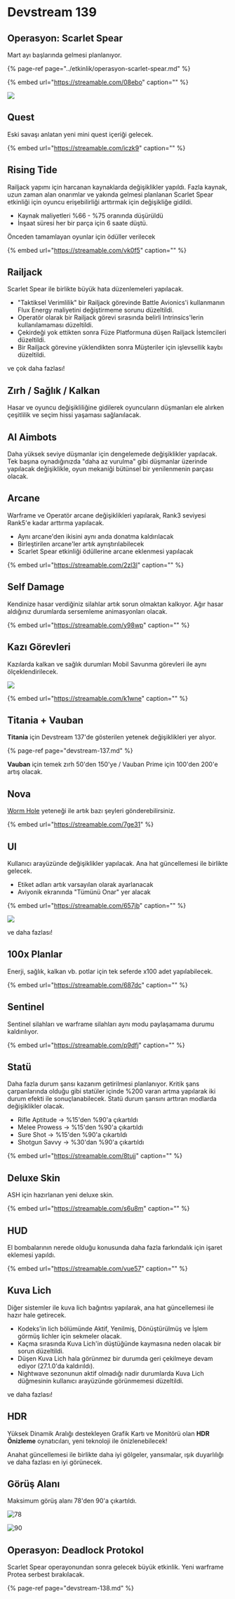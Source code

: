 # Devstream 139

## Operasyon: Scarlet Spear <a id="operasyon-scarlet-spear"></a>

Mart ayı başlarında gelmesi planlanıyor.

{% page-ref page="../etkinlik/operasyon-scarlet-spear.md" %}

{% embed url="https://streamable.com/08ebo" caption="" %}

![](https://i.ibb.co/y6hmzq1/image.png)

## Quest

Eski savaşı anlatan yeni mini quest içeriği gelecek.

{% embed url="https://streamable.com/iczk9" caption="" %}

## Rising Tide

Railjack yapımı için harcanan kaynaklarda değişiklikler yapıldı. Fazla kaynak, uzun zaman alan onarımlar ve yakında gelmesi planlanan Scarlet Spear etkinliği için oyuncu erişebilirliği arttırmak için değişikliğe gidildi.

* Kaynak maliyetleri %66 - %75 oranında düşürüldü
* İnşaat süresi her bir parça için 6 saate düştü.

Önceden tamamlayan oyunlar için ödüller verilecek

{% embed url="https://streamable.com/vk0f5" caption="" %}

## Railjack

Scarlet Spear ile birlikte büyük hata düzenlemeleri yapılacak.

* "Taktiksel Verimlilik" bir Railjack görevinde Battle Avionics'i kullanmanın Flux Energy maliyetini değiştirmeme sorunu düzeltildi.
* Operatör olarak bir Railjack görevi sırasında belirli Intrinsics'lerin kullanılamaması düzeltildi.
* Çekirdeği yok ettikten sonra Füze Platformuna düşen Railjack İstemcileri düzeltildi.
* Bir Railjack görevine yüklendikten sonra Müşteriler için işlevsellik kaybı düzeltildi.

ve çok daha fazlası!

## Zırh / Sağlık / Kalkan

Hasar ve oyuncu değişikliliğine gidilerek oyuncuların düşmanları ele alırken çeşitlilik ve seçim hissi yaşaması sağlanılacak.

## **AI Aimbots**

Daha yüksek seviye düşmanlar için dengelemede değişiklikler yapılacak. Tek başına oynadığınızda "daha az vurulma" gibi düşmanlar üzerinde yapılacak değişiklikle, oyun mekaniği bütünsel bir yenilenmenin parçası olacak.

## **Arcane**

Warframe ve Operatör arcane değişiklikleri yapılarak, Rank3 seviyesi Rank5'e kadar arttırma yapılacak.

* Aynı arcane'den ikisini aynı anda donatma kaldırılacak
* Birleştirilen arcane'ler artık ayrıştırılabilecek
* Scarlet Spear etkinliği ödüllerine arcane eklenmesi yapılacak

{% embed url="https://streamable.com/2zl3l" caption="" %}

## **Self Damage**

Kendinize hasar verdiğiniz silahlar artık sorun olmaktan kalkıyor. Ağır hasar aldığınız durumlarda sersemleme animasyonları olacak.

{% embed url="https://streamable.com/y98wp" caption="" %}

## Kazı Görevleri

Kazılarda kalkan ve sağlık durumları Mobil Savunma görevleri ile aynı ölçeklendirilecek.

![](https://i.ibb.co/R9ZDr4c/image.png)

{% embed url="https://streamable.com/k1wne" caption="" %}

## **Titania + Vauban**

**Titania** için Devstream 137'de gösterilen yetenek değişiklikleri yer alıyor.

{% page-ref page="devstream-137.md" %}

**Vauban** için temek zırh 50'den 150'ye / Vauban Prime için 100'den 200'e artış olacak.

## **Nova**

[Worm Hole](https://warframe.fandom.com/wiki/Worm_Hole) yeteneği ile artık bazı şeyleri gönderebilirsiniz.

{% embed url="https://streamable.com/7ge31" %}

## **UI**

Kullanıcı arayüzünde değişiklikler yapılacak. Ana hat güncellemesi ile birlikte gelecek.

* Etiket adları artık varsayılan olarak ayarlanacak
* Aviyonik ekranında "Tümünü Onar" yer alacak

{% embed url="https://streamable.com/657jb" caption="" %}

![](https://content.invisioncic.com/Mwarframe/monthly_2020_02/Placeholder.thumb.png.31905b14481c527ba494f1f33e5ff173.png)

ve daha fazlası!

## 100x Planlar

Enerji, sağlık, kalkan vb. potlar için tek seferde x100 adet yapılabilecek.

{% embed url="https://streamable.com/687dc" caption="" %}

## Sentinel

Sentinel silahları ve warframe silahları aynı modu paylaşamama durumu kaldırılıyor.

{% embed url="https://streamable.com/p9dfj" caption="" %}

## Statü

Daha fazla durum şansı kazanım getirilmesi planlanıyor. Kritik şans çarpanlarında olduğu gibi statüler içinde %200 varan artma yapılarak iki durum efekti ile sonuçlanabilecek. Statü durum şansını arttıran modlarda değişiklikler olacak.

* Rifle Aptitude -&gt; %15'den %90'a çıkartıldı
* Melee Prowess -&gt; %15'den %90'a çıkartıldı
* Sure Shot -&gt; %15'den %90'a çıkartıldı
* Shotgun Savvy -&gt; %30'dan %90'a çıkartıldı

{% embed url="https://streamable.com/8tujj" caption="" %}

## Deluxe Skin

ASH için hazırlanan yeni deluxe skin.

{% embed url="https://streamable.com/s6u8m" caption="" %}

## HUD

El bombalarının nerede olduğu konusunda daha fazla farkındalık için işaret eklemesi yapıldı.

{% embed url="https://streamable.com/vue57" caption="" %}

## Kuva Lich

Diğer sistemler ile kuva lich bağıntısı yapılarak, ana hat güncellemesi ile hazır hale getirecek.

* Kodeks'in lich bölümünde Aktif, Yenilmiş, Dönüştürülmüş ve İşlem görmüş lichler için sekmeler olacak.
* Kaçma sırasında Kuva Lich'in düştüğünde kaymasına neden olacak bir sorun düzeltildi.
* Düşen Kuva Lich hala görünmez bir durumda geri çekilmeye devam ediyor \(27.1.0'da kaldırıldı\).
* Nightwave sezonunun aktif olmadığı nadir durumlarda Kuva Lich düğmesinin kullanıcı arayüzünde görünmemesi düzeltildi.

ve daha fazlası!

## HDR

Yüksek Dinamik Aralığı destekleyen Grafik Kartı ve Monitörü olan **HDR Önizleme** oynatıcıları, yeni teknoloji ile önizlenebilecek!

Anahat güncellemesi ile birlikte daha iyi gölgeler, yansımalar, ışık duyarlılığı ve daha fazlası en iyi görünecek.

## Görüş Alanı

Maksimum görüş alanı 78'den 90'a çıkartıldı.

![78](https://n9e5v4d8.ssl.hwcdn.net/uploads/f9c85ffc1072b3c01c606dcf0b5195da.jpg)

![90](https://n9e5v4d8.ssl.hwcdn.net/uploads/9bc51707a085609583e1da670b7ce304.jpg)

## Operasyon: Deadlock Protokol

Scarlet Spear operayonundan sonra gelecek büyük etkinlik. Yeni warframe Protea serbest bırakılacak.

{% page-ref page="devstream-138.md" %}

